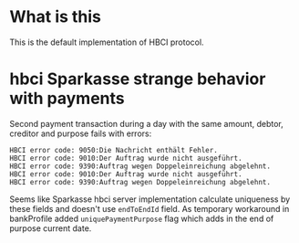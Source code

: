 # What is this

This is the default implementation of HBCI protocol.

# hbci Sparkasse strange behavior with payments
Second payment transaction during a day with the same amount, debtor, creditor and purpose fails with errors:
```
HBCI error code: 9050:Die Nachricht enthält Fehler.
HBCI error code: 9010:Der Auftrag wurde nicht ausgeführt.
HBCI error code: 9390:Auftrag wegen Doppeleinreichung abgelehnt.
HBCI error code: 9010:Der Auftrag wurde nicht ausgeführt.
HBCI error code: 9390:Auftrag wegen Doppeleinreichung abgelehnt.
```
Seems like Sparkasse hbci server implementation calculate uniqueness by these fields and doesn't use `endToEndId` field.
As temporary workaround in bankProfile added `uniquePaymentPurpose` flag which adds in the end of purpose current date. 